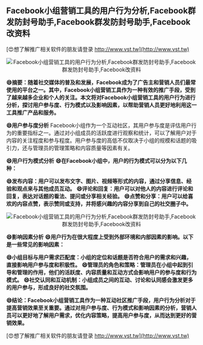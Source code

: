 ## **Facebook小组营销工具的用户行为分析,Facebook群发防封号助手,Facebook群发防封号助手,Facebook改资料**

[😍想了解推广相关软件的朋友请登录 http://www.vst.tw](http://www.vst.tw)

 <center><img src="https://vst.tw/MP4/tuiguang/png/8.png" alt="Facebook小组营销工具的用户行为分析,Facebook群发防封号助手,Facebook群发防封号助手,Facebook改资料"></center>

**😄摘要：随着社交媒体的普及和发展，Facebook成为了广告主和营销人员们最常使用的平台之一。其中，Facebook小组营销工具作为一种有效的推广手段，受到了越来越多企业和个人的关注。本文将对Facebook小组营销工具的用户行为进行分析，探讨用户参与度、行为模式以及影响因素，以帮助营销人员更好地利用这一工具推广产品和服务。**

**😄用户参与度分析**
Facebook小组作为一个互动社区，其用户参与度是评估用户行为的重要指标之一。通过对小组成员的活跃度进行观察和统计，可以了解用户对于内容的关注程度和参与程度。用户参与度的高低不仅取决于小组的规模和话题的吸引力，还与管理员的管理策略和内容质量等因素有关。

**😄用户行为模式分析**
**😄在Facebook小组中，用户的行为模式可以分为以下几种：**

**😄发布内容：用户可以发布文字、图片、视频等形式的内容，通过分享信息、经验和观点来与其他成员互动。**
**😄评论和回复：用户可以对他人的内容进行评论和回复，表达对话题的看法、提问或分享相关经验。**
**😄点赞和分享：用户可以给喜欢的内容点赞，表示赞同或支持，并将感兴趣的内容分享到自己的社交圈子中。**

 <center><img src="https://vst.tw/MP4/tuiguang/png/7.png" alt="Facebook小组营销工具的用户行为分析,Facebook群发防封号助手,Facebook群发防封号助手,Facebook改资料"></center>

**😄影响因素分析**
**😄用户行为在很大程度上受到外部环境和内部因素的影响。以下是一些常见的影响因素：**

**😄小组目标与用户需求匹配度：小组的定位和话题是否符合用户的需求和兴趣，直接影响用户参与度和积极性。**
**😄管理员的角色和策略：管理员在小组中起到引导和管理的作用，他们的活跃度、内容质量和互动方式会影响用户的参与度和行为模式。**
**😄社交认同和互动机制：小组成员之间的互动、讨论和认同感会激发更多的用户参与，形成良好的社交氛围。**

**😄结论：Facebook小组营销工具作为一种互动社区推广手段，用户行为分析对于提高营销效果至关重要。通过对用户参与度、行为模式和影响因素的分析，营销人员可以更好地了解用户需求，优化内容策略，提高用户参与度，从而达到更好的营销效果。**

[😍想了解推广相关软件的朋友请登录 http://www.vst.tw](http://www.vst.tw)



